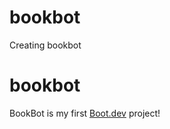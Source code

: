# bookbot
Creating bookbot

# bookbot

BookBot is my first [Boot.dev](https://www.boot.dev) project!
